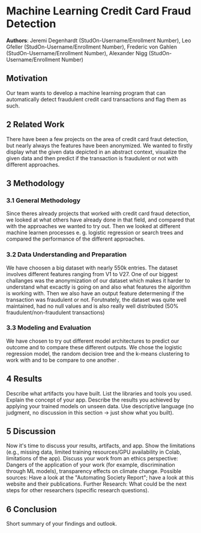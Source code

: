 # Machine Learning Credit Card Fraud Detection

**Authors**: Jeremi Degenhardt (StudOn-Username/Enrollment Number), Leo Gfeller (StudOn-Username/Enrollment Number), Frederic von Gahlen (StudOn-Username/Enrollment Number), Alexander Nigg (StudOn-Username/Enrollment Number)

## Motivation
Our team wants to develop a machine learning program that can automatically detect fraudulent credit card transactions and flag them as such.

## 2 Related Work
There have been a few projects on the area of credit card fraut detection, but nearly always the features have been anonymized. We wanted to firstly display what the given data depicted in an abstract context, visualize the given data and then predict if the transaction is fraudulent or not with different approaches.

## 3 Methodology
### 3.1 General Methodology
Since theres already projects that worked with credit card fraud detection, we looked at what others have already done in that field, and compared that with the approaches we wanted to try out. Then we looked at different machine learnen processes e. g. logistic regression or search trees and compared the performance of the different approaches.

### 3.2 Data Understanding and Preparation
We have choosen a big dataset with nearly 550k entries. The dataset involves different features ranging from V1 to V27. One of our biggest challanges was the anonymization of our dataset which makes it harder to understand what excactly is going on and also what features the algorithm is working with. Then we also have an output feature determening if the transaction was fraudulent or not. Forutnately, the dataset was quite well maintained, had no null values and is also really well distributed (50% fraudulent/non-fraudulent transactions)

### 3.3 Modeling and Evaluation
We have chosen to try out different model architectures to predict our outcome and to compare these different outputs. We chose the logistic regression model, the random decision tree and the k-means clustering to work with and to be compare to one another .

## 4 Results
Describe what artifacts you have built. List the libraries and tools you used. Explain the concept of your app. Describe the results you achieved by applying your trained models on unseen data. Use descriptive language (no judgment, no discussion in this section -> just show what you built).

## 5 Discussion
Now it's time to discuss your results, artifacts, and app. Show the limitations (e.g., missing data, limited training resources/GPU availability in Colab, limitations of the app). Discuss your work from an ethics perspective: Dangers of the application of your work (for example, discrimination through ML models), transparency effects on climate change. Possible sources: Have a look at the "Automating Society Report"; have a look at this website and their publications. Further Research: What could be the next steps for other researchers (specific research questions).

## 6 Conclusion
Short summary of your findings and outlook.
